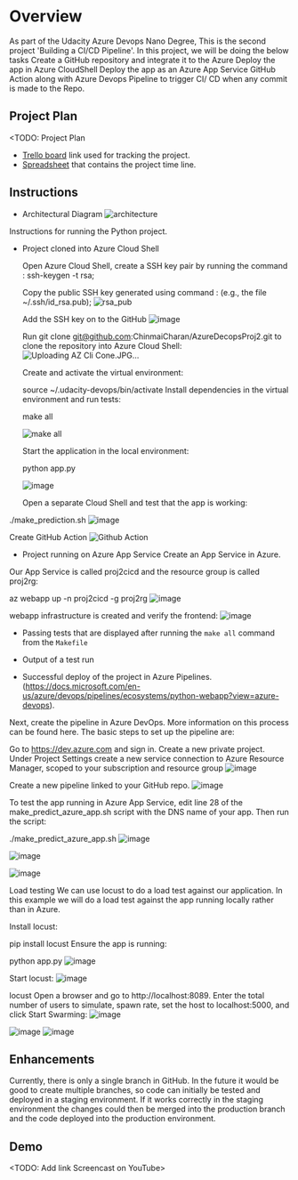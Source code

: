 # Overview

As part of the Udacity Azure Devops Nano Degree, This is the second project 'Building a CI/CD Pipeline'. 
In this project, we will be doing the below tasks
Create a GitHub repository and integrate it to the Azure
Deploy the app in Azure CloudShell
Deploy the app as an Azure App Service
GitHub Action along with Azure Devops Pipeline to trigger CI/ CD when any commit is made to the Repo.

## Project Plan
<TODO: Project Plan

* [Trello board](https://trello.com/b/j7XvQMlY/azure-proj-2) link used for tracking the project.
* [Spreadsheet](https://github.com/ChinmaiCharan/AzureDevopsProj2/files/7774851/project-management-template.xlsx) that contains the project time line.

## Instructions
* Architectural Diagram
![architecture](https://user-images.githubusercontent.com/95535252/147277332-0ebd5f83-7d24-432b-8408-e439d75a0abb.jpg)

Instructions for running the Python project.  

* Project cloned into Azure Cloud Shell

  Open Azure Cloud Shell, create a SSH key pair by running the command : ssh-keygen -t rsa;
  
  Copy the public SSH key generated using command : (e.g., the file ~/.ssh/id_rsa.pub);
  ![rsa_pub](https://user-images.githubusercontent.com/95535252/147278056-bd402a95-9d3e-473d-ad57-5f2e0ecf9f5d.JPG)
  
  Add the SSH key on to the GitHub
  ![image](https://user-images.githubusercontent.com/95535252/147277272-d439ae37-9a93-4888-99e5-52b17ab6d00e.png) 

  Run git clone git@github.com:ChinmaiCharan/AzureDecopsProj2.git to clone the repository into Azure Cloud Shell:
  ![Uploading AZ Cli Cone.JPG…]()

  Create and activate the virtual environment:

  source ~/.udacity-devops/bin/activate
  Install dependencies in the virtual environment and run tests:

  make all  

  ![make all](https://user-images.githubusercontent.com/95535252/147281007-8838ba0d-d489-463e-843f-6bb145ed7285.jpg)

  Start the application in the local environment:
  
  python app.py
  
  ![image](https://user-images.githubusercontent.com/95535252/147283414-c9ce9507-08e0-4355-b098-8c0ab2829ed4.png)
  
   Open a separate Cloud Shell and test that the app is working:

./make_prediction.sh
![image](https://user-images.githubusercontent.com/95535252/147283768-97bb0c4b-4179-4dfd-8c4a-18023f1b47e4.png)

Create GitHub Action
![Github Action](https://user-images.githubusercontent.com/95535252/147286406-35e15490-df9b-4989-a251-0db900d8a7bd.JPG)

* Project running on Azure App Service
Create an App Service in Azure.


Our App Service is called proj2cicd and the resource group is called proj2rg:

az webapp up -n proj2cicd -g proj2rg
![image](https://user-images.githubusercontent.com/95535252/147284016-6181d4be-12ed-4186-91ad-62e1288b796c.png)

webapp infrastructure is created and verify the frontend:
![image](https://user-images.githubusercontent.com/95535252/147285263-27a24129-fcbd-4392-9bca-1cf339082dfb.png)


* Passing tests that are displayed after running the `make all` command from the `Makefile`

* Output of a test run

* Successful deploy of the project in Azure Pipelines.  (https://docs.microsoft.com/en-us/azure/devops/pipelines/ecosystems/python-webapp?view=azure-devops).

Next, create the pipeline in Azure DevOps. More information on this process can be found here. The basic steps to set up the pipeline are:

Go to https://dev.azure.com and sign in.
Create a new private project.
Under Project Settings create a new service connection to Azure Resource Manager, scoped to your subscription and resource group
![image](https://user-images.githubusercontent.com/95535252/147286650-2794a94c-067f-493b-b8a7-d8bda096617d.png)

Create a new pipeline linked to your GitHub repo.
![image](https://user-images.githubusercontent.com/95535252/147286879-0a0a0ac6-a3db-4a15-9d32-634a2a5db970.png)

To test the app running in Azure App Service, edit line 28 of the make_predict_azure_app.sh script with the DNS name of your app. Then run the script:

./make_predict_azure_app.sh 
![image](https://user-images.githubusercontent.com/95535252/147288231-5a8d50cd-6260-47a3-bf5f-7c06b5b50bb9.png)

![image](https://user-images.githubusercontent.com/95535252/147288299-583f26dd-f609-4bae-97e3-4b7fe0ecc339.png)


![image](https://user-images.githubusercontent.com/95535252/147288556-5b04d576-efee-4c00-b13d-cc4ae05afd45.png)



Load testing
We can use locust to do a load test against our application. In this example we will do a load test against the app running locally rather than in Azure.

Install locust:

pip install locust
Ensure the app is running:

python app.py
![image](https://user-images.githubusercontent.com/95535252/147288676-86b6c02d-786f-4178-8044-e205fdb41361.png)

Start locust:
![image](https://user-images.githubusercontent.com/95535252/147288723-8221d284-a3c5-4c09-8f7a-14dd6feeb1af.png)


locust
Open a browser and go to http://localhost:8089. Enter the total number of users to simulate, spawn rate, set the host to localhost:5000, and click Start Swarming:
![image](https://user-images.githubusercontent.com/95535252/147289030-f4a84d9e-0e74-4eb3-af0f-51ac7bfc3c25.png)

![image](https://user-images.githubusercontent.com/95535252/147288975-31ced630-a89f-4db5-89a1-246cccb3c7ba.png)
![image](https://user-images.githubusercontent.com/95535252/147288992-f9010834-5df9-431e-a168-41f0cda608a1.png)

## Enhancements

Currently, there is only a single branch in GitHub. In the future it would be good to create multiple branches, so code can initially be tested and deployed in a staging environment. If it works correctly in the staging environment the changes could then be merged into the production branch and the code deployed into the production environment.

## Demo 

<TODO: Add link Screencast on YouTube>


